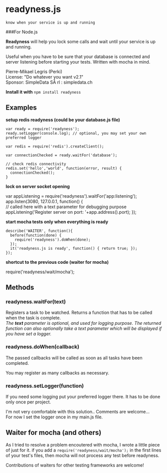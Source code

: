 readyness.js
============

`know when your service is up and running`

###For Node.js 

**Readyness** will help you lock some calls and wait until your service is up and running.

Useful when you have to be sure that your database is connected and server listening before starting your tests. Written with mocha in mind.

Pierre-Mikael Legris (Perki)  
License: "Do whatever you want v2.1"  
Sponsor: SimpleData SÃ rl : simpledata.ch  

**Install it with** `npm install readyness`

## Examples 
 **setup redis readyness (could be your database.js file)**
      
    var ready = require('readyness');
    ready.setLogger(console.log); // optional, you may set your own preferred logger
    
    var redis = require('redis').createClient();
 
    var connectionChecked = ready.waitFor('database');
    
    // check redis connectivity
    redis.set('hello','world', function(error, result) {
      connectionChecked();
    }
 
 
 **lock on server socket opening**
 
  var appListening = require('readyness').waitFor('app:listening');
  app.listen(3080, 127.0.0.1, function() {  
    // called here with a text parameter for debugging purpose
      appListening('Register server on port: '+app.address().port);
  });



**start mocha tests only when everything is ready**

    describe('WAITER', function(){
      before(function(done) {
        require('readyness').doWhen(done);
      });
      it('readyness.js is ready', function() { return true; });
    });


**shortcut to the previous code (waiter for mocha)**

  require('readyness/wait/mocha');

## Methods
### readyness.waitFor(text)
Registers a task to be watched.
Returns a function that has to be called when the task is complete.  
*The **text** parameter is optional, and used for logging purpose. The returned function can also optionally take a text parameter which will be displayed if you have set a logger.*

### readyness.doWhen(callback)
The passed callbacks will be called as soon as all tasks have been completed.

You may register as many callbacks as necessary.

### readyness.setLogger(function)
If you need some logging put your preferred logger there. 
It has to be done only once per project.

I'm not very comfortable with this solution.. Comments are welcome...  
For now I set the logger once in my main.js file. 

## Waiter for mocha (and others)
As I tried to resolve a problem encoutered with mocha, I wrote a little piece of just for it.
if you add a `require('readyness/wait/mocha');` in the first lines of your test's files, then mocha will not process any test before readyness.

Contributions of waiters for other testing frameworks are welcome!